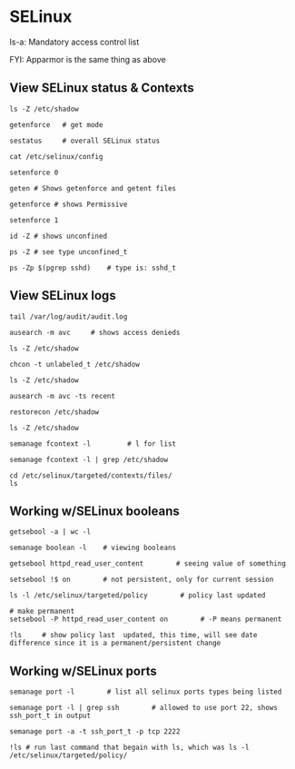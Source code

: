 # SELinux

Is-a: Mandatory access control list  

FYI: Apparmor is the same thing as above  

## View SELinux status & Contexts

    ls -Z /etc/shadow

    getenforce   # get mode

    sestatus     # overall SELinux status

    cat /etc/selinux/config

    setenforce 0

    geten # Shows getenforce and getent files

    getenforce # shows Permissive

    setenforce 1

    id -Z # shows unconfined

    ps -Z # see type unconfined_t

    ps -Zp $(pgrep sshd)    # type is: sshd_t
    
## View SELinux logs

    tail /var/log/audit/audit.log

    ausearch -m avc     # shows access denieds

    ls -Z /etc/shadow

    chcon -t unlabeled_t /etc/shadow

    ls -Z /etc/shadow

    ausearch -m avc -ts recent

    restorecon /etc/shadow
   
    ls -Z /etc/shadow

    semanage fcontext -l         # l for list

    semanage fcontext -l | grep /etc/shadow

    cd /etc/selinux/targeted/contexts/files/
    ls

## Working w/SELinux booleans

    getsebool -a | wc -l

    semanage boolean -l    # viewing booleans

    getsebool httpd_read_user_content        # seeing value of something

    setsebool !$ on        # not persistent, only for current session

    ls -l /etc/selinux/targeted/policy        # policy last updated

    # make permanent
    setsebool -P httpd_read_user_content on        # -P means permanent

    !ls     # show policy last  updated, this time, will see date difference since it is a permanent/persistent change
    
## Working w/SELinux ports

    semanage port -l        # list all selinux ports types being listed

    semanage port -l | grep ssh        # allowed to use port 22, shows ssh_port_t in output

    semanage port -a -t ssh_port_t -p tcp 2222

    !ls # run last command that begain with ls, which was ls -l /etc/selinux/targeted/policy/
